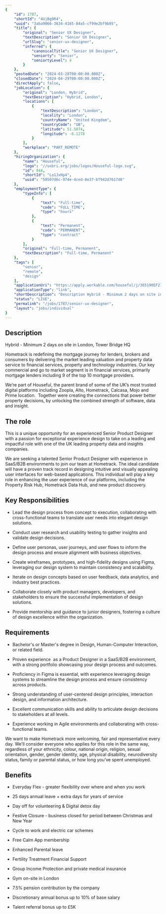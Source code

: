 ```yaml
---
{
	"id": 1787,
	"shortId": "4UjBg9R4",
	"uuid": "3aba9066-3634-4165-84a5-cf99e2bf9b05",
	"title": {
		"original": "Senior UX Designer",
		"textDescription": "Senior UX Designer",
		"urlSlug": "senior-ux-designer",
		"inferred": {
			"canonicalTitle": "Senior UX Designer",
			"seniorty": "Senior",
			"seniortyLevel": 4
		}
	},
	"postedDate": "2024-03-28T00:00:00.000Z",
	"closedDate": "2024-04-29T00:00:00.000Z",
	"directApply": false,
	"jobLocation": {
		"original": "London, Hybrid",
		"textDescription": "Hybrid, London",
		"locations": [
			{
				"textDescription": "London",
				"locality": "London",
				"countryName": "United Kingdom",
				"countryCode": "GB",
				"latitude": 51.5074,
				"longitude": -0.1278
			}
		],
		"workplace": "PART_REMOTE"
	},
	"hiringOrganization": {
		"name": "Houseful",
		"logo": "//uxbri.org/jobs/logos/Houseful-logo.svg",
		"id": 944,
		"shortId": "Lo1JxHp4",
		"uuid": "50507d6c-974e-4ced-8e37-bf942d7617d6"
	},
	"employmentType": {
		"typeInfo": [
			{
				"text": "Full-time",
				"code": "FULL_TIME",
				"type": "hours"
			},
			{
				"text": "Permanent",
				"code": "PERMANENT",
				"type": "contract"
			}
		],
		"original": "Full-time, Permanent",
		"textDescription": "Full-time, Permanent"
	},
	"tags": [
		"senior",
		"remote",
		"design"
	],
	"applicationUri": "https://apply.workable.com/houseful/j/365190EF21/apply/",
	"applicationType": "link",
	"shortDescription": "Description Hybrid - Minimum 2 days on site in London, Tower Bridge HQ Hometrack is redefining the mortgage journey for lenders, brokers and consumers by delivering the market leading valuation and",
	"status": "LIVE",
	"permalink": "/jobs/1787/senior-ux-designer",
	"layout": "jobs/individual"
}
---
```

<h2>Description</h2><p>Hybrid - Minimum 2 days on site in London, Tower Bridge HQ</p><p>Hometrack is redefining the mortgage journey for lenders, brokers and consumers by delivering the market leading valuation and property data service to financial services, property and technology industries. Our key commercial and go to market segment is in financial services, primarily mortgage lenders including 9 of the top 10 mortgage providers.</p><p>We’re part of Houseful, the parent brand of some of the UK’s most trusted digital platforms including Zoopla, Alto, Hometrack, Calcasa, Mojo and Prime location.&nbsp; Together were creating the connections that power better property decisions, by unlocking the combined strength of software, data and insight.</p><h2>The role</h2><p>This is a unique opportunity for an experienced Senior Product Designer with a passion for exceptional experience design to take on a leading and impactful role with one of the UK leading property data and insights companies.&nbsp;</p><p>We are seeking a talented Senior Product Designer with experience in SaaS/B2B environments to join our team at Hometrack. The ideal candidate will have a proven track record in designing intuitive and visually appealing user interfaces for web-based applications. This individual will play a key role in enhancing the user experience of our platforms, including the Property Risk Hub, Hometrack Data Hub, and new product discovery.&nbsp;</p><h2>Key Responsibilities</h2><ul><li><p>Lead the design process from concept to execution, collaborating with cross-functional teams to translate user needs into elegant design solutions.</p></li><li><p>Conduct user research and usability testing to gather insights and validate design decisions.</p></li><li><p>Define user personas, user journeys, and user flows to inform the design process and ensure alignment with business objectives.</p></li><li><p>Create wireframes, prototypes, and high-fidelity designs using Figma, leveraging our design system to maintain consistency and scalability.</p></li><li><p>Iterate on design concepts based on user feedback, data analytics, and industry best practices.</p></li><li><p>Collaborate closely with product managers, developers, and stakeholders to ensure the successful implementation of design solutions.</p></li><li><p>Provide mentorship and guidance to junior designers, fostering a culture of design excellence within the organization.</p></li></ul><h2>Requirements</h2><ul><li><p>Bachelor's or Master's degree in Design, Human-Computer Interaction, or related field.</p></li><li><p>Proven experience&nbsp; as a Product Designer in a SaaS/B2B environment, with a strong portfolio showcasing your design process and outcomes.</p></li><li><p>Proficiency in Figma is essential, with experience leveraging design systems to streamline the design process and ensure consistency across products.</p></li><li><p>Strong understanding of user-centered design principles, interaction design, and information architecture.</p></li><li><p>Excellent communication skills and ability to articulate design decisions to stakeholders at all levels.</p></li><li><p>Experience working in Agile environments and collaborating with cross-functional teams.</p></li></ul><p>We want to make Hometrack more welcoming, fair and representative every day. We’ll consider everyone who applies for this role in the same way, regardless of your ethnicity, colour, national origin, religion, sexual orientation, gender, gender identity, age, physical disability, neurodiversity status, family or parental status, or how long you’ve spent unemployed.</p><h2>Benefits</h2><ul><li><p>Everyday Flex - greater flexibility over where and when you work</p></li><li><p>25 days annual leave + extra days for years of service</p></li><li><p>Day off for volunteering &amp; Digital detox day</p></li><li><p>Festive Closure - business closed for period between Christmas and New Year</p></li><li><p>Cycle to work and electric car schemes</p></li><li><p>Free Calm App membership</p></li><li><p>Enhanced Parental leave</p></li><li><p>Fertility Treatment Financial Support</p></li><li><p>Group Income Protection and private medical insurance</p></li><li><p>Gym on-site in London</p></li><li><p>7.5% pension contribution by the company</p></li><li><p>Discretionary annual bonus up to 10% of base salary</p></li><li><p>Talent referral bonus up to £5K</p></li></ul>
